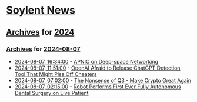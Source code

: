 # [Soylent News](../../../README.md)

## [Archives](../../index.md) for [2024](../index.md)

### [Archives](../../index.md) for [2024-08-07](index.md)

* [2024-08-07, 16:34:00](https://soylentnews.org/article.pl?sid=24/08/06/0755204&from=rss) - [APNIC on Deep-space Networking](https://soylentnews.org/article.pl?sid=24/08/06/0755204&from=rss)
* [2024-08-07, 11:51:00](https://soylentnews.org/article.pl?sid=24/08/06/0752255&from=rss) - [OpenAI Afraid to Release ChatGPT Detection Tool That Might Piss Off Cheaters](https://soylentnews.org/article.pl?sid=24/08/06/0752255&from=rss)
* [2024-08-07, 07:02:00](https://soylentnews.org/politics/article.pl?sid=24/08/06/0744242&from=rss) - [The Nonsense of Q3 - Make Crypto Great Again](https://soylentnews.org/politics/article.pl?sid=24/08/06/0744242&from=rss)
* [2024-08-07, 02:15:00](https://soylentnews.org/article.pl?sid=24/08/06/0332202&from=rss) - [Robot Performs First Ever Fully Autonomous Dental Surgery on Live Patient](https://soylentnews.org/article.pl?sid=24/08/06/0332202&from=rss)
